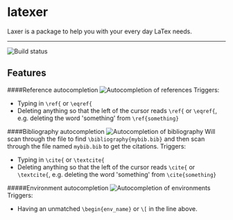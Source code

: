 # latexer

Laxer is a package to help you with your every day LaTex needs.

-----------
![Build status](https://travis-ci.org/Focus/latexer.svg?branch=master)

Features
--------

####Reference autocompletion
  ![Autocompletion of references](https://github.com/Focus/latexer/raw/master/screenshots/ref.gif)
Triggers:
  * Typing in `\ref{` or `\eqref{`
  * Deleting anything so that the left of the cursor reads `\ref{` or `\eqref{`, e.g. deleting the word 'something' from `\ref{something}`


####Bibliography autocompletion
  ![Autocompletion of bibliography](https://github.com/Focus/latexer/raw/master/screenshots/cite.gif)
Will scan through the file to find `\bibliography{mybib.bib}` and then scan through the file named `mybib.bib` to get the citations.
Triggers:
  * Typing in `\cite{` or `\textcite{`
  * Deleting anything so that the left of the cursor reads `\cite{` or `\textcite{`, e.g. deleting the word 'something' from `\cite{something}`

#####Environment autocompletion
  ![Autocompletion of environments](https://github.com/Focus/latexer/raw/master/screenshots/env.gif)
Triggers:
  * Having an unmatched `\begin{env_name}` or `\[` in the line above.
